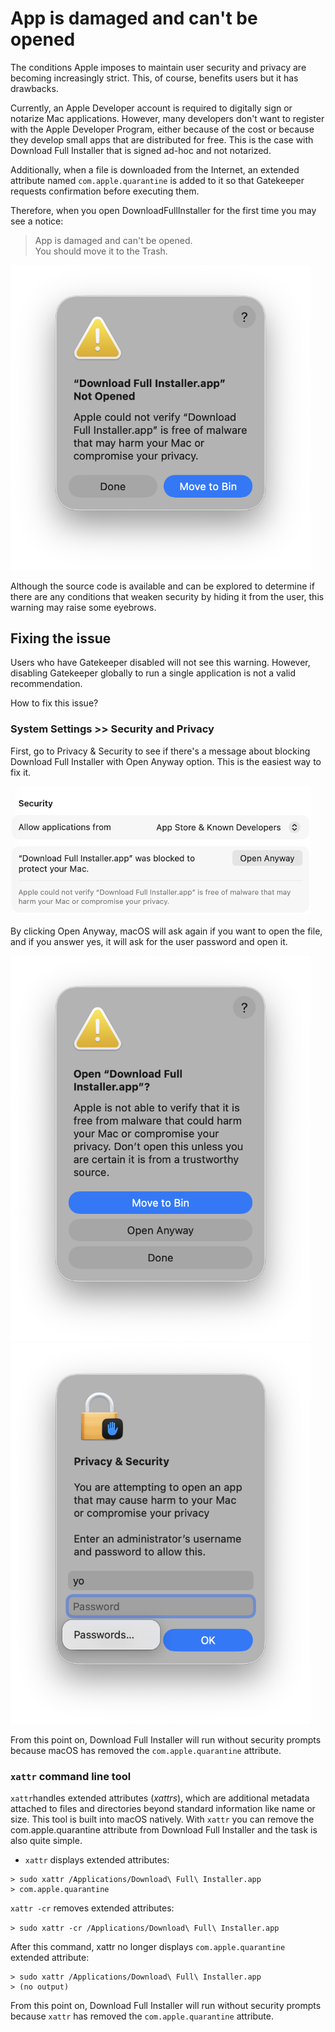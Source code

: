 # App is damaged and can't be opened

The conditions Apple imposes to maintain user security and privacy are becoming increasingly strict. This, of course, benefits users but it has drawbacks.

Currently, an Apple Developer account is required to digitally sign or notarize Mac applications. However, many developers don't want to register with the Apple Developer Program, either because of the cost or because they develop small apps that are distributed for free. This is the case with Download Full Installer that is signed ad-hoc and not notarized. 

Additionally, when a file is downloaded from the Internet, an extended attribute named `com.apple.quarantine` is added to it so that Gatekeeper requests confirmation before executing them.

Therefore, when you open DownloadFullInstaller for the first time you may see a notice:

> App is damaged and can't be opened.<br>
You should move it to the Trash.

<img src="Images/xattr1.png" width="480px">

Although the source code is available and can be explored to determine if there are any conditions that weaken security by hiding it from the user, this warning may raise some eyebrows. 

## Fixing the issue

Users who have Gatekeeper disabled will not see this warning. However, disabling Gatekeeper globally to run a single application is not a valid recommendation.

How to fix this issue?

### System Settings >> Security and Privacy

First, go to Privacy & Security to see if there's a message about blocking Download Full Installer with Open Anyway option. This is the easiest way to fix it.

<kbd>
<img src="Images/xattr2.png" width="480px"">
</kbd>

By clicking Open Anyway, macOS will ask again if you want to open the file, and if you answer yes, it will ask for the user password and open it. 

<img src="Images/xattr3.png" width="480px">

<img src="Images/xattr4.png" width="480px">

From this point on, Download Full Installer will run without security prompts because macOS has removed the `com.apple.quarantine` attribute.

### `xattr` command line tool

`xattr`handles extended attributes (*xattrs*), which are additional metadata attached to files and directories beyond standard information like name or size. This tool is built into macOS natively. With `xattr` you can remove the com.apple.quarantine attribute from Download Full Installer and the task is also quite simple.

- `xattr` displays extended attributes:

```
> sudo xattr /Applications/Download\ Full\ Installer.app
> com.apple.quarantine
```

`xattr -cr` removes extended attributes:

`> sudo xattr -cr /Applications/Download\ Full\ Installer.app`

After this command, xattr no longer displays `com.apple.quarantine` extended attribute:

```
> sudo xattr /Applications/Download\ Full\ Installer.app 
> (no output)
```

From this point on, Download Full Installer will run without security prompts because `xattr` has removed the `com.apple.quarantine` attribute.
